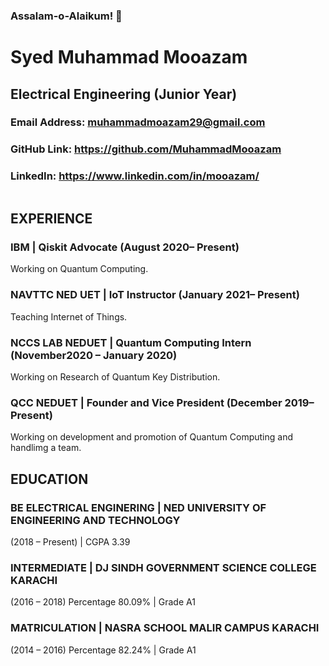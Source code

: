 <h3> Assalam-o-Alaikum! 👋 </h3>
<h1> Syed Muhammad Mooazam </h1>
<h2> Electrical Engineering (Junior Year) </h2>

### Email Address: muhammadmoazam29@gmail.com  
### GitHub Link: https://github.com/MuhammadMooazam 
### LinkedIn: https://www.linkedin.com/in/mooazam/ 

<img src="https://komarev.com/ghpvc/?username=MuhammadMooazam" alt="" />

## EXPERIENCE 

### IBM | Qiskit Advocate (August 2020– Present) 
Working on Quantum Computing.
### NAVTTC NED UET | IoT Instructor (January 2021– Present) 
Teaching Internet of Things. 
### NCCS LAB NEDUET | Quantum Computing Intern (November2020 – January 2020)  
Working on Research of Quantum Key Distribution.  
### QCC NEDUET | Founder and Vice President (December 2019–Present) 
Working on development and promotion of Quantum Computing and handlimg a team. 

## EDUCATION 
### BE ELECTRICAL ENGINERING | NED UNIVERSITY OF ENGINEERING AND TECHNOLOGY 
(2018 – Present) | CGPA 3.39 
### INTERMEDIATE | DJ SINDH GOVERNMENT SCIENCE COLLEGE KARACHI 
(2016 – 2018) Percentage 80.09% | Grade A1
### MATRICULATION | NASRA SCHOOL MALIR CAMPUS KARACHI 
(2014 – 2016) Percentage 82.24% | Grade A1 


















<!--
**MuhammadMooazam/MuhammadMooazam** is a ✨ _special_ ✨ repository because its `README.md` (this file) appears on your GitHub profile.
My interest revolves around Quantum Computing, Website Development, Arduino etc.
I am the founder and Vice President of society in NED University named QUANTUM COMPUTING CLUB.
I am also a QISKIT ADVOCATE in IBM.

- 🔭 I’m currently working with IBM as a QISKIT Advocate.
- 🌱 I’m currently learning QUANTUM COMPUTING, WEBISTE DEVELOPMENT and ELECTRICAL ENGINEERING.
- 👯 I’m looking to collaborate on Quantum Computing Research.















# Iqra Naz
## Software Engineering (Senior Year)

### Email Address: iqranaz240@gmail.com  
### GitHub Link: https://github.com/iqranaz240  
### LinkedIn: https://www.linkedin.com/in/iqranaz/ 

## EXPERIENCE 

### IBM | Qiskit Advocate
Aug2020–Present 
Working on Quantum Computing. 
### TRULY FUTURE | Intern  
June2020–Sep2020 
Working on projects of React, Flutter, WordPress. 
### CSRD LAB NEDUET | Intern 
Feb2020–May2020 
Working on Energy Monitoring System based on Predictive Analysis. 
### QCC NEDUET | Vice President 
Dec2019–Present 
Working on development and promotion of Quantum Computing and handlimg a team. 

## EDUCATION 
### BE SOFTWARE ENGINERING | NED UNIVERSITY 
2017–Present 
CGPA 3.57 
### CLOUD NATIVE COMPUTING | PIAIC 
2019– Present 
Percentile 93% 

## PUBLICATION 
### Improvement of Quantum Circuits Using H-U-H Sandwich Technique with Diagonal Matrix Implementation. 
Journals Website link:
http://www.ajscieng.com/index.php/ajse/article/view/ajse2013098/ajse2013098

ResearchGate Link: 
https://www.researchgate.net/publication/343834124_Improvement_of_Quantum_Circuits_Using_H-U-H_Sandwich_Technique_with_Diagonal_Matrix_Implementation


**iqranaz240/iqranaz240** is a ✨ _special_ ✨ repository because its `README.md` (this file) appears on your GitHub profile.


-->
